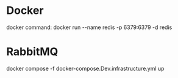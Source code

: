 # Docker
docker command: docker run --name redis -p 6379:6379 -d redis

# RabbitMQ
docker compose -f docker-compose.Dev.infrastructure.yml up
